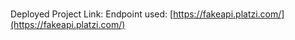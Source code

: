 ### 

Deployed Project Link: 
Endpoint used: [https://fakeapi.platzi.com/](https://fakeapi.platzi.com/)

###